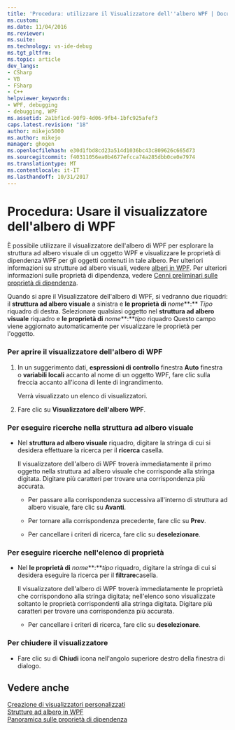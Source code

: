 ```yaml
---
title: 'Procedura: utilizzare il Visualizzatore dell''albero WPF | Documenti Microsoft'
ms.custom: 
ms.date: 11/04/2016
ms.reviewer: 
ms.suite: 
ms.technology: vs-ide-debug
ms.tgt_pltfrm: 
ms.topic: article
dev_langs:
- CSharp
- VB
- FSharp
- C++
helpviewer_keywords:
- WPF, debugging
- debugging, WPF
ms.assetid: 2a1bf1cd-90f9-4d06-9fb4-1bfc925afef3
caps.latest.revision: "18"
author: mikejo5000
ms.author: mikejo
manager: ghogen
ms.openlocfilehash: e30d1fbd8cd23a514d1036bc43c809626c665d73
ms.sourcegitcommit: f40311056ea0b4677efcca74a285dbb0ce0e7974
ms.translationtype: MT
ms.contentlocale: it-IT
ms.lasthandoff: 10/31/2017
---
```

# <a name="how-to-use-the-wpf-tree-visualizer"></a>Procedura: Usare il visualizzatore dell'albero di WPF
È possibile utilizzare il visualizzatore dell'albero di WPF per esplorare la struttura ad albero visuale di un oggetto WPF e visualizzare le proprietà di dipendenza WPF per gli oggetti contenuti in tale albero. Per ulteriori informazioni su strutture ad albero visuali, vedere [alberi in WPF](/dotnet/framework/wpf/advanced/trees-in-wpf). Per ulteriori informazioni sulle proprietà di dipendenza, vedere [Cenni preliminari sulle proprietà di dipendenza](/dotnet/framework/wpf/advanced/dependency-properties-overview).  
  
 Quando si apre il Visualizzatore dell'albero di WPF, si vedranno due riquadri: il **struttura ad albero visuale** a sinistra e **le proprietà di** *nome***:**  *Tipo* riquadro di destra. Selezionare qualsiasi oggetto nel **struttura ad albero visuale** riquadro e **le proprietà di** *nome***:***tipo* riquadro Questo campo viene aggiornato automaticamente per visualizzare le proprietà per l'oggetto.  
  
### <a name="to-open-the-wpf-tree-visualizer"></a>Per aprire il visualizzatore dell'albero di WPF  
  
1.  In un suggerimento dati, **espressioni di controllo** finestra **Auto** finestra o **variabili locali** accanto al nome di un oggetto WPF, fare clic sulla freccia accanto all'icona di lente di ingrandimento.  
  
     Verrà visualizzato un elenco di visualizzatori.  
  
2.  Fare clic su **Visualizzatore dell'albero WPF**.  
  
### <a name="to-search-the-visual-tree"></a>Per eseguire ricerche nella struttura ad albero visuale  
  
-   Nel **struttura ad albero visuale** riquadro, digitare la stringa di cui si desidera effettuare la ricerca per il **ricerca** casella.  
  
     Il visualizzatore dell'albero di WPF troverà immediatamente il primo oggetto nella struttura ad albero visuale che corrisponde alla stringa digitata. Digitare più caratteri per trovare una corrispondenza più accurata.  
  
    -   Per passare alla corrispondenza successiva all'interno di struttura ad albero visuale, fare clic su **Avanti**.  
  
    -   Per tornare alla corrispondenza precedente, fare clic su **Prev**.  
  
    -   Per cancellare i criteri di ricerca, fare clic su **deselezionare**.  
  
### <a name="to-search-the-properties-list"></a>Per eseguire ricerche nell'elenco di proprietà  
  
-   Nel **le proprietà di** *nome***:***tipo* riquadro, digitare la stringa di cui si desidera eseguire la ricerca per il **filtrare**casella.  
  
     Il visualizzatore dell'albero di WPF troverà immediatamente le proprietà che corrispondono alla stringa digitata; nell'elenco sono visualizzate soltanto le proprietà corrispondenti alla stringa digitata. Digitare più caratteri per trovare una corrispondenza più accurata.  
  
    -   Per cancellare i criteri di ricerca, fare clic su **deselezionare**.  
  
### <a name="to-close-the-visualizer"></a>Per chiudere il visualizzatore  
  
-   Fare clic su di **Chiudi** icona nell'angolo superiore destro della finestra di dialogo.  
  
## <a name="see-also"></a>Vedere anche  
 [Creazione di visualizzatori personalizzati](../debugger/create-custom-visualizers-of-data.md)   
 [Strutture ad albero in WPF](/dotnet/framework/wpf/advanced/trees-in-wpf)   
 [Panoramica sulle proprietà di dipendenza](/dotnet/framework/wpf/advanced/dependency-properties-overview)